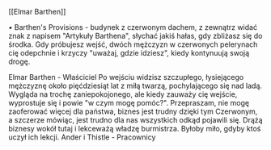 [[Elmar Barthen]] 

• Barthen's Provisions - budynek z czerwonym dachem, z zewnątrz widać znak z napisem "Artykuły Barthena", słychać jakiś hałas, gdy zbliżasz się do środka. Gdy próbujesz wejść, dwóch mężczyzn w czerwonych pelerynach cię odepchnie i krzyczy "uważaj, gdzie idziesz", kiedy kontynuują swoją drogę.

Elmar Barthen - Właściciel
Po wejściu widzisz szczupłego, łysiejącego mężczyznę około pięćdziesiąt lat z miłą twarzą, pochylającego się nad ladą. Wygląda na trochę zaniepokojonego, ale kiedy zauważy cię wejście, wyprostuje się i powie "w czym mogę pomóc?".
Przepraszam, nie mogę zaoferować więcej dla państwa, biznes jest trudny dzięki tym Czerwonym, a szczerze mówiąc, jest trudno dla nas wszystkich odkąd pojawili się. Drążą biznesy wokół tutaj i lekceważą władzę burmistrza. Byłoby miło, gdyby ktoś uczył ich lekcji.
Ander i Thistle - Pracownicy
